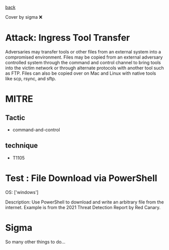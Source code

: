 [back](../index.md)

Cover by sigma :x: 

# Attack: Ingress Tool Transfer

 Adversaries may transfer tools or other files from an external system into a compromised environment. Files may be copied from an external adversary controlled system through the command and control channel to bring tools into the victim network or through alternate protocols with another tool such as FTP. Files can also be copied over on Mac and Linux with native tools like scp, rsync, and sftp.

# MITRE
## Tactic
  - command-and-control

## technique
  - T1105

# Test : File Download via PowerShell

OS: ['windows']

Description: Use PowerShell to download and write an arbitrary file from the internet. Example is from the 2021 Threat Detection Report by Red Canary.


# Sigma

 So many other things to do...